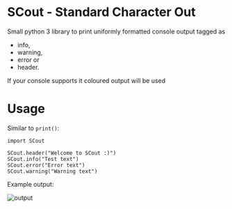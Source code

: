 # SCout - Standard Character Out
Small python 3 library to print uniformly formatted console output tagged as

* info,
* warning,
* error or
* header.

If your console supports it coloured output will be used

# Usage
Similar to `print()`:

```python3
import SCout

SCout.header("Welcome to SCout :)")
SCout.info("Test text")
SCout.error("Error text")
SCout.warning("Warning text")
```

Example output:

![output]('output.png')

